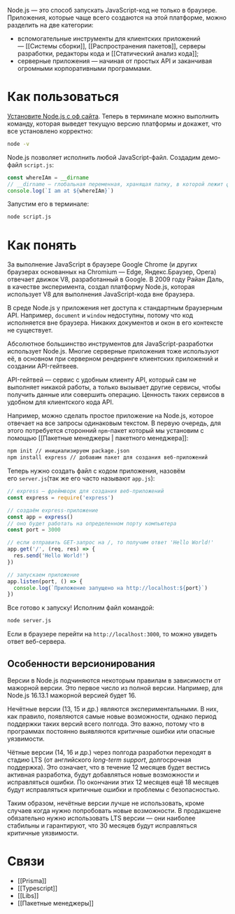 Node.js — это способ запускать JavaScript-код не только в браузере. Приложения, которые чаще всего создаются на этой платформе, можно разделить на две категории:

- вспомогательные инструменты для клиентских приложений — [[Системы сборки]], [[Распространения пакетов]], серверы разработки, редакторы кода и [[Статический анализ кода]];
- серверные приложения — начиная от простых API и заканчивая огромными корпоративными программами.

# Как пользоваться

[Установите Node.js с оф сайта](https://nodejs.org/). Теперь в терминале можно выполнить команду, которая выведет текущую версию платформы и докажет, что все установлено корректно:

```zsh title="terminal"
node -v
```

Node.js позволяет исполнить любой JavaScript-файл. Создадим демо-файл `script.js`:

```js
const whereIAm = __dirname
// __dirname — глобальная переменная, хранящая папку, в которой лежит файл скрипта
console.log(`I am at ${whereIAm}`)
```

Запустим его в терминале:
```zsh title="terminal"
node script.js
```

# Как понять
За выполнение JavaScript в браузере Google Chrome (и других браузерах основанных на Chromium — Edge, Яндекс.Браузер, Opera) отвечает движок V8, разработанный в Google. В 2009 году Райан Даль, в качестве эксперимента, создал платформу Node.js, которая использует V8 для выполнения JavaScript-кода вне браузера.

В среде Node.js у приложения нет доступа к стандартным браузерным API. Например, `document` и `window` недоступны, потому что код исполняется вне браузера. Никаких документов и окон в его контексте не существует.

Абсолютное большинство инструментов для JavaScript-разработки использует Node.js. Многие серверные приложения тоже используют её, в основном при серверном рендеринге клиентских приложений и создании API-гейтвеев.

API-гейтвей — сервис с удобным клиенту API, который сам не выполняет никакой работы, а только вызывает другие сервисы, чтобы получить данные или совершить операцию. Ценность таких сервисов в удобном для клиентского кода API.

Например, можно сделать простое приложение на Node.js, которое отвечает на все запросы одинаковым текстом. В первую очередь, для этого потребуется сторонний `npm`-пакет который мы установим с помощью [[Пакетные менеджеры | пакетного менеджера]]:

```zsh title="terminal"
npm init // инициализируем package.json
npm install express // добавим пакет для создания веб-приложений
```

Теперь нужно создать файл с кодом приложения, назовём его `server.js`(так же его часто называют `app.js`):
```js
// express — фреймворк для создания веб-приложений
const express = require('express')

// создаём express-приложение
const app = express()
// оно будет работать на определенном порту компьютера
const port = 3000

// если отправить GET-запрос на /, то получим ответ 'Hello World!'
app.get('/', (req, res) => {
  res.send('Hello World!')
})

// запускаем приложение
app.listen(port, () => {
  console.log(`Приложение запущено на http://localhost:${port}`)
})
```

Все готово к запуску! Исполним файл командой:

```zsh title="terminal"
node server.js
```

Если в браузере перейти на `http://localhost:3000`, то можно увидеть ответ веб-сервера.

## Особенности версионирования

Версии в Node.js подчиняются некоторым правилам в зависимости от мажорной версии. Это первое число из полной версии. Например, для Node.js 16.13.1 мажорной версией будет 16.

Нечётные версии (13, 15 и др.) являются экспериментальными. В них, как правило, появляются самые новые возможности, однако период поддержки таких версий всего полгода. Это важно, потому что в программах постоянно выявляются критичные ошибки или опасные уязвимости.

Чётные версии (14, 16 и др.) через полгода разработки переходят в стадию LTS (от английского _long-term support_, долгосрочная поддержка). Это означает, что в течение 12 месяцев будет вестись активная разработка, будут добавляться новые возможности и исправляться ошибки. По окончании этих 12 месяцев ещё 18 месяцев будут исправляться критичные ошибки и проблемы с безопасностью.

Таким образом, нечётные версии лучше не использовать, кроме случаев когда нужно попробовать новые возможности. В продакшене обязательно нужно использовать LTS версии — они наиболее стабильны и гарантируют, что 30 месяцев будут исправляться критичные уязвимости.

# Связи
- [[Prisma]]
- [[Typescript]]
- [[Libs]]
- [[Пакетные менеджеры]]